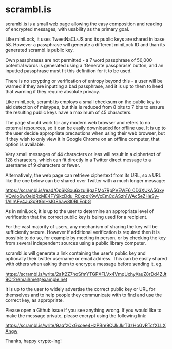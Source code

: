 scrambl.is
==========

scrambl.is is a small web page allowing the easy composition and
reading of encrypted messages, with usability as the primary goal.

Like miniLock, it uses TweetNaCL-JS and its public keys are shared in
base 58. However a passphrase will generate a different miniLock ID
and than its generated scrambl.is public key.

Own passphrases are not permitted - a 7 word passphrase of 50,000
potential words is generated using a 'Generate passphrase' button, and
an inputted passphrase must fit this definition for it to be used.

There is no scrypting or verification of entropy beyond this - a user
will be warned if they are inputting a bad passphrase, and it is up to
them to heed that warning if they require absolute privacy.

Like miniLock, scrambl.is employs a small checksum on the public key
to aid detection of mistypes, but this is reduced from 8 bits to 7
bits to ensure the resulting public keys have a maximum of 45
characters.

The page should work for any modern web browser and refers to no
external resources, so it can be easily downloaded for offline use. It
is up to the user decide appropriate precautions when using their web
browser, but if they wish to only view it in Google Chrome on an
offline computer, that option is available.

Very small messages of 44 characters or less will result in a
ciphertext of 128 characters, which can fit directly in a Twitter
direct message to a username of 9 characters or fewer.

Alternatively, the web page can retrieve ciphertext from its URL, so a
URL like the one below can be shared over Twitter with a much longer
message:

https://scrambl.is/read/OpSK8xu6xzuI8gaFMo7RpPVEWF6_0D3XUkA5GxyVQwlo6wOeidRxME4FY9kcDdu_R0xppK9yVcEmCdASzh1WAc5eZHeSy-1AlIIAFy4Ju3p9t6nHsIG8haw8l0RLEqbG

As in miniLock, it is up to the user to determine an appropriate
level of verification that the correct public key is being used for a
recipient.

For the vast majority of users, any mechanism of sharing the key will
be sufficiently secure. However if additional verification is required
then it is possible to do so, for example by meeting in person, or by
checking the key from several independent sources using a public
library computer.

scrambl.is will generate a link containing the user's public key and
optionally their twitter username or email address. This can be easily
shared with others when asking them to encrypt a message before
sending it. eg.

https://scrambl.is/write/2a1t2Z7hoSfmYTGPXFLVx4VmqUxhyXauZ8rDd4ZJt9Cr2/email/me@example.net

It is up to the user to widely advertise the correct public key or URL
for themselves and to help people they communicate with to find and
use the correct key, as appropriate.

Please open a Github issue if you see anything wrong. If you would
like to make the message private, please encrypt using the following
link:

https://scrambl.is/write/9aqfzCxGxoee4HzPBre9CUkJkrT3zHoGvRTcfXLLXAngw

Thanks, happy crypto-ing!
